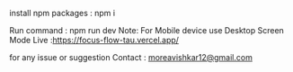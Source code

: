 install npm packages : npm i

Run command : npm run dev
Note: For Mobile device use Desktop Screen Mode 
Live :https://focus-flow-tau.vercel.app/

for any issue or suggestion Contact : moreavishkar12@gmail.com
